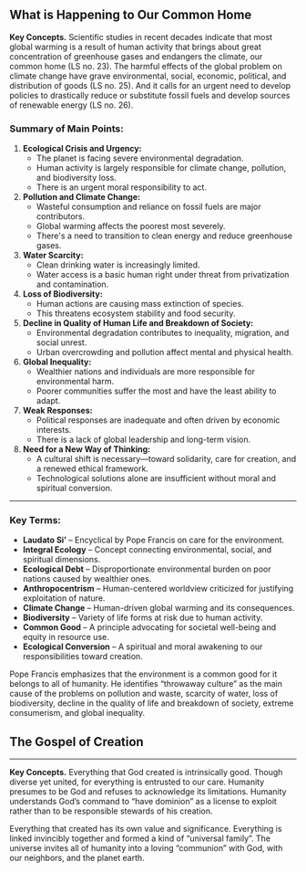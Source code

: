 
## What is Happening to Our Common Home 

**Key Concepts.** Scientific studies in recent decades indicate that most global warming is a result of human activity that brings about great concentration of greenhouse gases and endangers the climate, our common home (LS no. 23). The harmful effects of the global problem on climate change have grave environmental, social, economic, political, and distribution of goods (LS no. 25). And it calls for an urgent need to develop policies to drastically reduce or substitute fossil fuels and develop sources of renewable energy (LS no. 26).

### **Summary of Main Points:**
1. **Ecological Crisis and Urgency:**
    - The planet is facing severe environmental degradation.
    - Human activity is largely responsible for climate change, pollution, and biodiversity loss.
    - There is an urgent moral responsibility to act.
2. **Pollution and Climate Change:**
    - Wasteful consumption and reliance on fossil fuels are major contributors.
    - Global warming affects the poorest most severely.
    - There's a need to transition to clean energy and reduce greenhouse gases.
3. **Water Scarcity:**
    - Clean drinking water is increasingly limited.
    - Water access is a basic human right under threat from privatization and contamination.
4. **Loss of Biodiversity:**
    - Human actions are causing mass extinction of species.
    - This threatens ecosystem stability and food security.
5. **Decline in Quality of Human Life and Breakdown of Society:**
    - Environmental degradation contributes to inequality, migration, and social unrest.
    - Urban overcrowding and pollution affect mental and physical health.
6. **Global Inequality:**
    - Wealthier nations and individuals are more responsible for environmental harm.
    - Poorer communities suffer the most and have the least ability to adapt.
7. **Weak Responses:**
    - Political responses are inadequate and often driven by economic interests.
    - There is a lack of global leadership and long-term vision.
8. **Need for a New Way of Thinking:**
    - A cultural shift is necessary—toward solidarity, care for creation, and a renewed ethical framework.
    - Technological solutions alone are insufficient without moral and spiritual conversion.

---

### **Key Terms:**
- **Laudato Si’** – Encyclical by Pope Francis on care for the environment.
- **Integral Ecology** – Concept connecting environmental, social, and spiritual dimensions.
- **Ecological Debt** – Disproportionate environmental burden on poor nations caused by wealthier ones.
- **Anthropocentrism** – Human-centered worldview criticized for justifying exploitation of nature.
- **Climate Change** – Human-driven global warming and its consequences.
- **Biodiversity** – Variety of life forms at risk due to human activity.
- **Common Good** – A principle advocating for societal well-being and equity in resource use.
- **Ecological Conversion** – A spiritual and moral awakening to our responsibilities toward creation.

Pope Francis emphasizes that the environment is a common good for it belongs to all of humanity. He identifies “throwaway culture” as the main cause of the problems on pollution and waste, scarcity of water, loss of biodiversity, decline in the quality of life and breakdown of society, extreme consumerism, and global inequality.

## The Gospel of Creation
---
**Key Concepts.** Everything that God created is intrinsically good. Though diverse yet united, for everything is entrusted to our care. Humanity presumes to be God and refuses to acknowledge its limitations. Humanity understands God’s command to “have dominion” as a license to exploit rather than to be responsible stewards of his creation.



Everything that created has its own value and significance. Everything is linked invincibly together and formed a kind of “universal family”. The universe invites all of humanity into a loving “communion” with God, with our neighbors, and the planet earth.